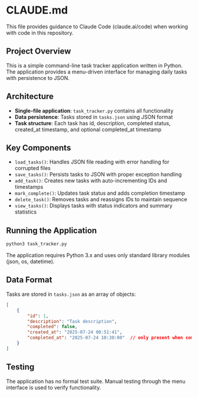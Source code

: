 # CLAUDE.md

This file provides guidance to Claude Code (claude.ai/code) when working with code in this repository.

## Project Overview

This is a simple command-line task tracker application written in Python. The application provides a menu-driven interface for managing daily tasks with persistence to JSON.

## Architecture

- **Single-file application**: `task_tracker.py` contains all functionality
- **Data persistence**: Tasks stored in `tasks.json` using JSON format
- **Task structure**: Each task has id, description, completed status, created_at timestamp, and optional completed_at timestamp

## Key Components

- `load_tasks()`: Handles JSON file reading with error handling for corrupted files
- `save_tasks()`: Persists tasks to JSON with proper exception handling
- `add_task()`: Creates new tasks with auto-incrementing IDs and timestamps
- `mark_complete()`: Updates task status and adds completion timestamp
- `delete_task()`: Removes tasks and reassigns IDs to maintain sequence
- `view_tasks()`: Displays tasks with status indicators and summary statistics

## Running the Application

```bash
python3 task_tracker.py
```

The application requires Python 3.x and uses only standard library modules (json, os, datetime).

## Data Format

Tasks are stored in `tasks.json` as an array of objects:
```json
[
    {
        "id": 1,
        "description": "Task description",
        "completed": false,
        "created_at": "2025-07-24 00:51:41",
        "completed_at": "2025-07-24 10:30:00"  // only present when completed
    }
]
```

## Testing

The application has no formal test suite. Manual testing through the menu interface is used to verify functionality.